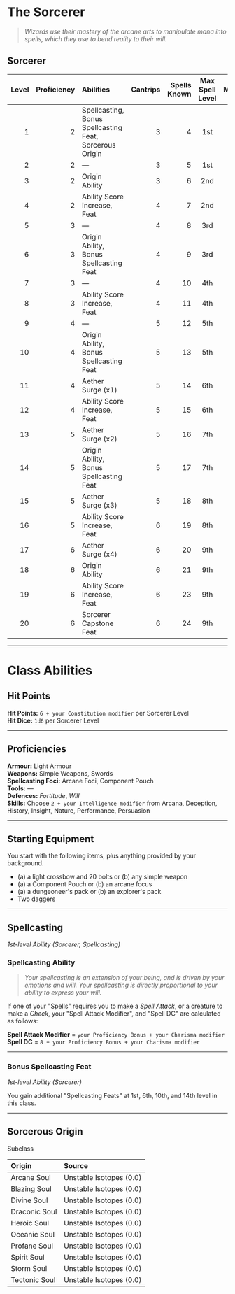 # The Sorcerer

> *Wizards use their mastery of the arcane arts to manipulate mana into spells, which they use to bend reality to their will.*

## Sorcerer

| Level | Proficiency | Abilities                                               | Cantrips | Spells Known | Max Spell Level | Mana |
|------:|------------:|:--------------------------------------------------------|---------:|-------------:|:---------------:|-----:|
|     1 |           2 | Spellcasting, Bonus Spellcasting Feat, Sorcerous Origin |        3 |            4 |       1st       |    4 |
|     2 |           2 | —                                                       |        3 |            5 |       1st       |    8 |
|     3 |           2 | Origin Ability                                          |        3 |            6 |       2nd       |   12 |
|     4 |           2 | Ability Score Increase, Feat                            |        4 |            7 |       2nd       |   16 |
|     5 |           3 | —                                                       |        4 |            8 |       3rd       |   20 |
|     6 |           3 | Origin Ability, Bonus Spellcasting Feat                 |        4 |            9 |       3rd       |   24 |
|     7 |           3 | —                                                       |        4 |           10 |       4th       |   28 |
|     8 |           3 | Ability Score Increase, Feat                            |        4 |           11 |       4th       |   32 |
|     9 |           4 | —                                                       |        5 |           12 |       5th       |   36 |
|    10 |           4 | Origin Ability, Bonus Spellcasting Feat                 |        5 |           13 |       5th       |   40 |
|    11 |           4 | Aether Surge (x1)                                       |        5 |           14 |       6th       |   44 |
|    12 |           4 | Ability Score Increase, Feat                            |        5 |           15 |       6th       |   48 |
|    13 |           5 | Aether Surge (x2)                                       |        5 |           16 |       7th       |   52 |
|    14 |           5 | Origin Ability, Bonus Spellcasting Feat                 |        5 |           17 |       7th       |   56 |
|    15 |           5 | Aether Surge (x3)                                       |        5 |           18 |       8th       |   60 |
|    16 |           5 | Ability Score Increase, Feat                            |        6 |           19 |       8th       |   64 |
|    17 |           6 | Aether Surge (x4)                                       |        6 |           20 |       9th       |   68 |
|    18 |           6 | Origin Ability                                          |        6 |           21 |       9th       |   72 |
|    19 |           6 | Ability Score Increase, Feat                            |        6 |           23 |       9th       |   76 |
|    20 |           6 | Sorcerer Capstone Feat                                  |        6 |           24 |       9th       |   80 |

---

# Class Abilities

## Hit Points

**Hit Points:** `6 + your Constitution modifier` per Sorcerer Level  
**Hit Dice:** `1d6` per Sorcerer Level  

---

## Proficiencies

**Armour:** Light Armour  
**Weapons:** Simple Weapons, Swords  
**Spellcasting Foci:** Arcane Foci, Component Pouch  
**Tools:** —  
**Defences:** *Fortitude*, *Will*  
**Skills:** Choose `2 + your Intelligence modifier` from Arcana, Deception, History, Insight, Nature, Performance, Persuasion  

---

## Starting Equipment

You start with the following items, plus anything provided by your background.

* (a) a light crossbow and 20 bolts or (b) any simple weapon
* (a) a Component Pouch or (b) an arcane focus
* (a) a dungeoneer's pack or (b) an explorer's pack
* Two daggers

---

## Spellcasting
*1st-level Ability (Sorcerer, Spellcasting)*

<!-- TODO: complete sorcerer spellcasting -->

### Spellcasting Ability

> *Your spellcasting is an extension of your being, and is driven by your emotions and will. Your spellcasting is directly proportional to your ability to express your will.*

If one of your "Spells" requires you to make a *Spell Attack*, or a creature to make a *Check*, your "Spell Attack Modifier", and "Spell DC" are calculated as follows:

**Spell Attack Modifier** = `your Proficiency Bonus + your Charisma modifier`  
**Spell DC** = `8 + your Proficiency Bonus + your Charisma modifier`  

---

### Bonus Spellcasting Feat
*1st-level Ability (Sorcerer)*

You gain additional "Spellcasting Feats" at 1st, 6th, 10th, and 14th level in this class.

---

## Sorcerous Origin

Subclass

| Origin        | Source                  |
|:--------------|:------------------------|
| Arcane Soul   | Unstable Isotopes (0.0) |
| Blazing Soul  | Unstable Isotopes (0.0) |
| Divine Soul   | Unstable Isotopes (0.0) |
| Draconic Soul | Unstable Isotopes (0.0) |
| Heroic Soul   | Unstable Isotopes (0.0) |
| Oceanic Soul  | Unstable Isotopes (0.0) |
| Profane Soul  | Unstable Isotopes (0.0) |
| Spirit Soul   | Unstable Isotopes (0.0) |
| Storm Soul    | Unstable Isotopes (0.0) |
| Tectonic Soul | Unstable Isotopes (0.0) |

